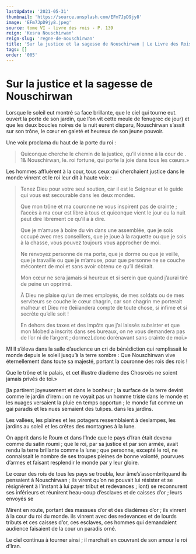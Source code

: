 ```yaml
---
lastUpdate: '2021-05-31'
thumbnail: 'https://source.unsplash.com/EFm7JpD9jy8'
image: 'EFm7JpD9jy8.jpeg'
source: tome VI - livre des rois - P. 139
reign: 'Kesra Nouschirwan'
reign-slug: 'regne-de-nouschirwan'
title: 'Sur la justice et la sagesse de Nouschirwan | Le Livre des Rois | Shâhnâmeh'
tags: []
order: '005'
---
```


# Sur la justice et la sagesse de Nouschirwan

Lorsque le soleil eut montré sa face brillante, que le ciel qui tourne eut. ouvert la porte de son jardin, que l’on vit cette meule de fenugrec de jour) et que les deux boucles noires de la nuit eurent disparu, Nouschirwan s’assit sur son trône, le cœur en gaieté et heureux de son jeune pouvoir.

Une voix proclama du haut de la porte du roi :

> Quiconque cherche le chemin de la justice, qu’il vienne à la cour de .
1&
Nouschirwan, le. roi fortuné, qui porte la joie dans tous les cœurs.»

Les hommes affluèrent à la cour, tous ceux qui cherchaient justice dans le monde vinrent et le roi leur dit à haute voix :

> Tenez Dieu pour votre seul soutien, car il est le Seigneur et le guide qui vous est secourable dans les deux mondes.
>
> Que mon trône et ma couronne ne vous inspirent pas de crainte ; l’accès à ma cour est libre à tous et quiconque vient le jour ou la nuit peut dire librement ce qu’il a à dire.
>
> Que je m’amuse à boire du vin dans une assemblée, que je sois occupé avec mes conseillers, que je joue à la raquette ou que je sois à la chasse, vous pouvez toujours vous approcher de moi.
>
> Ne renvoyez personne de ma porte, que je dorme ou que je veille, que je travaille ou que je m’amuse, pour que personne ne se couche mécontent de moi et sans avoir obtenu ce qu’il désirait.
>
> Mon cœur ne sera jamais si heureux et si serein que quand j’aurai tiré de peine un opprimé.
>
> À Dieu ne plaise qu’un de mes employés, de mes soldats ou de mes serviteurs se couche le cœur chagrin, car son chagrin me porterait malheur et Dieu me (leiiiandera compte de toute chose, si infime et si secrète qu’elle soit !
>
> En dehors des taxes et des impôts que j’ai laissés subsister et que mon Mobed a inscrits dans ses bureaux, on ne vous demandera pas de l’or ni de l’argent ; dormezLdonc dorénavant sans crainte de moi.»

Ml Il s’éleva dans la salle d’audience un cri de bénédiction qui remplissait le monde depuis le soleil jusqu’à la terre sombre : Que Nouschirwan vive éternellement dans toute sa majesté, portant la couronne des rois des rois !

Que le trône et le palais, et cet illustre diadème des Chosroës ne soient jamais privés de toi.»

[la partirent joyeusement et dans le bonheur ; la surface de la terre devint comme le jardin d’lrem : on ne voyait pas un homme triste dans le monde et les nuages versaient la pluie en temps opportun ; le monde fut comme un gai paradis et les nues semaient des tulipes. dans les jardins.

Les vallées, les plaines et les potagers ressemblaient à deslampes, les jardins au soleil et les crêtes des montagnes à la lune.

On apprit dans le Roum et dans l’Inde que le pays d’Iran était devenu comme du satin roumi ; que le roi, par sa justice et par son armée, avait rendu la terre brillante comme la lune ; que personne, excepté le roi, ne connaissait le nombre de ses troupes pleines de bonne volonté, pourvues d’armes et faisant resplendir le monde par y leur gloire.

Le cœur des rois de tous les pays se troubla, leur âme’s’assombritquand ils pensaient à Nouschirwan ; ils virent qu’on ne pouvait lui résister et se résignèrent à l’instant à lui payer tribut et redevances ; lont) se reconnurent ses inférieurs et réunirent heau-coup d’esclaves et de caisses d’or ; leurs envoyés se

Mirent en route, portant des massues d’or et des diadèmes d’or ; ils vinrent à la cour du roi du monde. ils vinrent avec des redevances et de lourds tributs et ces caisses d’or, ces esclaves, ces hommes qui demandaient audience faisaient de la cour un paradis orné.

Le ciel continua à tourner ainsi ; il marchait en couvrant de son amour le roi d’Iran.
